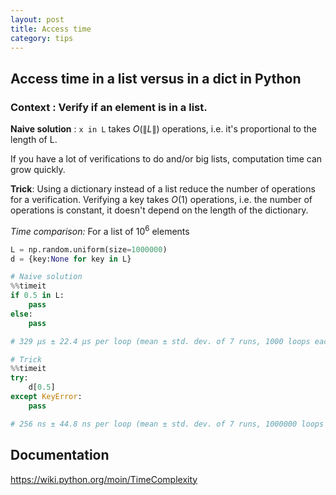 ```yaml
---
layout: post
title: Access time
category: tips
---
```


## Access time in a list versus in a dict in Python

### Context : Verify if an element is in a list.

**Naive solution** : `x in L` takes $O(\|L\|)$ operations, i.e. it's proportional to the length of L.

If you have a lot of verifications to do and/or big lists, computation time can grow quickly.

**Trick**: Using a dictionary instead of a list reduce the number of operations for a verification. Verifying a key takes $O(1)$ operations, i.e. the number of operations is constant, it doesn't depend on the length of the dictionary.

_Time comparison:_
For a list of 10<sup>6</sup> elements

```python
L = np.random.uniform(size=1000000)
d = {key:None for key in L}
```
```python
# Naive solution
%%timeit
if 0.5 in L:
    pass
else:
    pass

# 329 µs ± 22.4 µs per loop (mean ± std. dev. of 7 runs, 1000 loops each)
```
```python
# Trick
%%timeit
try:
    d[0.5]
except KeyError:
    pass

# 256 ns ± 44.8 ns per loop (mean ± std. dev. of 7 runs, 1000000 loops each)
```

## Documentation
<https://wiki.python.org/moin/TimeComplexity>